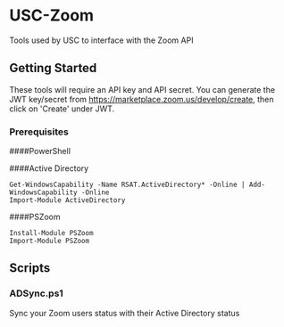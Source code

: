 # USC-Zoom
Tools used by USC to interface with the Zoom API

## Getting Started
These tools will require an API key and API secret. You can generate the JWT key/secret from https://marketplace.zoom.us/develop/create, then click on 'Create' under JWT.

### Prerequisites
####PowerShell

####Active Directory
```
Get-WindowsCapability -Name RSAT.ActiveDirectory* -Online | Add-WindowsCapability -Online
Import-Module ActiveDirectory
```

####PSZoom
```
Install-Module PSZoom
Import-Module PSZoom
```

## Scripts

### ADSync.ps1
Sync your Zoom users status with their Active Directory status